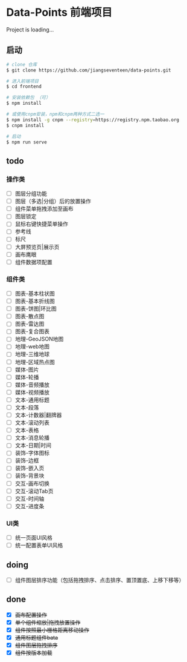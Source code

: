 # Data-Points 前端项目

Project is loading...

## 启动

```sh
# clone 仓库
$ git clone https://github.com/jiangseventeen/data-points.git

# 进入前端项目
$ cd frontend

# 安装依赖包 （可）
$ npm install

# 或使用cnpm安装，npm和cnpm两种方式二选一
$ npm install -g cnpm --registry=https://registry.npm.taobao.org
$ cnpm install

# 启动
$ npm run serve
```

## todo

### 操作类
- [ ] 图层分组功能
- [ ] 图层（多选|分组）后的放置操作
- [ ] 组件菜单拖拽添加至画布
- [ ] 图层锁定
- [ ] 鼠标右键快捷菜单操作
- [ ] 参考线
- [ ] 标尺
- [ ] 大屏预览页|展示页
- [ ] 画布鹰眼
- [ ] 组件数据项配置

### 组件类
- [ ] 图表-基本柱状图
- [ ] 图表-基本折线图
- [ ] 图表-饼图|环比图
- [ ] 图表-散点图
- [ ] 图表-雷达图
- [ ] 图表-复合图表
- [ ] 地理-GeoJSON地图
- [ ] 地理-web地图
- [ ] 地理-三维地球
- [ ] 地理-区域热点图
- [ ] 媒体-图片
- [ ] 媒体-轮播
- [ ] 媒体-音频播放
- [ ] 媒体-视频播放
- [ ] 文本-通用标题
- [ ] 文本-段落
- [ ] 文本-计数器|翻牌器
- [ ] 文本-滚动列表
- [ ] 文本-表格
- [ ] 文本-消息轮播
- [ ] 文本-日期|时间
- [ ] 装饰-字体图标
- [ ] 装饰-边框
- [ ] 装饰-嵌入页
- [ ] 装饰-背景块
- [ ] 交互-画布切换
- [ ] 交互-滚动Tab页
- [ ] 交互-时间轴
- [ ] 交互-进度条

### UI类
- [ ] 统一页面UI风格
- [ ] 统一配置表单UI风格

## doing
- [ ] 组件图层排序功能（包括拖拽排序、点击排序、置顶置底、上移下移等）

## done
- [x] ~~画布配置操作~~
- [x] ~~单个组件缩放|拖拽放置操作~~
- [x] ~~组件按照最小栅格距离移动操作~~
- [x] ~~通用标题组件bata~~
- [x] ~~组件图层拖拽排序~~
- [x] ~~组件按版本加载~~

